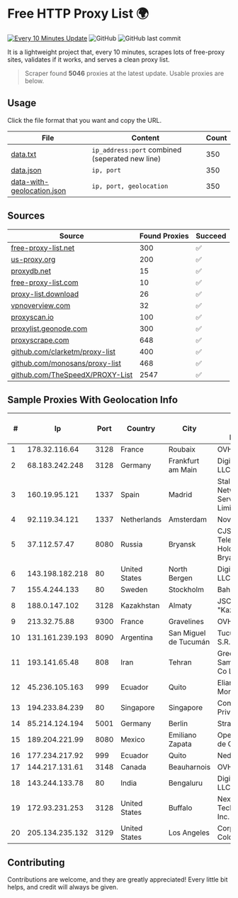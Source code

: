 
# Free HTTP Proxy List 🌍

[![Every 10 Minutes Update](https://github.com/mertguvencli/http-proxy-list/actions/workflows/main.yml/badge.svg?branch=main)](https://github.com/mertguvencli/http-proxy-list/actions/workflows/main.yml)
![GitHub](https://img.shields.io/github/license/mertguvencli/http-proxy-list)
![GitHub last commit](https://img.shields.io/github/last-commit/mertguvencli/http-proxy-list)

It is a lightweight project that, every 10 minutes, scrapes lots of free-proxy sites, validates if it works, and serves a clean proxy list.


> Scraper found **5046** proxies at the latest update. Usable proxies are below.

## Usage

Click the file format that you want and copy the URL.


|File|Content|Count|
|----|-------|-----|
|[data.txt](https://raw.githubusercontent.com/mertguvencli/http-proxy-list/main/proxy-list/data.txt)|`ip_address:port` combined (seperated new line)|350|
|[data.json](https://raw.githubusercontent.com/mertguvencli/http-proxy-list/main/proxy-list/data.json)|`ip, port`|350|
|[data-with-geolocation.json](https://raw.githubusercontent.com/mertguvencli/http-proxy-list/main/proxy-list/data-with-geolocation.json)|`ip, port, geolocation`|350|

## Sources

|Source|Found Proxies|Succeed|
|------|-------------|-------|
|[free-proxy-list.net](https://free-proxy-list.net)|300|✅|
|[us-proxy.org](https://www.us-proxy.org)|200|✅|
|[proxydb.net](http://proxydb.net)|15|✅|
|[free-proxy-list.com](https://free-proxy-list.com/?page=&port=&type%5B%5D=http&type%5B%5D=https&up_time=0&search=Search)|10|✅|
|[proxy-list.download](https://www.proxy-list.download/HTTP)|26|✅|
|[vpnoverview.com](https://vpnoverview.com/privacy/anonymous-browsing/free-proxy-servers)|32|✅|
|[proxyscan.io](https://www.proxyscan.io)|100|✅|
|[proxylist.geonode.com](https://proxylist.geonode.com/api/proxy-list?limit=300&page=1&sort_by=lastChecked&sort_type=desc&protocols=http,https)|300|✅|
|[proxyscrape.com](https://api.proxyscrape.com/v2/?request=displayproxies&protocol=http&timeout=10000&country=all&ssl=all&anonymity=all)|648|✅|
|[github.com/clarketm/proxy-list](https://raw.githubusercontent.com/clarketm/proxy-list/master/proxy-list-raw.txt)|400|✅|
|[github.com/monosans/proxy-list](https://raw.githubusercontent.com/monosans/proxy-list/main/proxies/http.txt)|468|✅|
|[github.com/TheSpeedX/PROXY-List](https://raw.githubusercontent.com/TheSpeedX/PROXY-List/master/http.txt)|2547|✅|


## Sample Proxies With Geolocation Info

|#|Ip|Port|Country|City|Internet Service Provider|
|-|--|----|-------|----|-------------------------|
|1|178.32.116.64|3128|France|Roubaix|OVH SAS|
|2|68.183.242.248|3128|Germany|Frankfurt am Main|DigitalOcean, LLC|
|3|160.19.95.121|1337|Spain|Madrid|Stallion Network Services Limited|
|4|92.119.34.121|1337|Netherlands|Amsterdam|NovoServe B.V.|
|5|37.112.57.47|8080|Russia|Bryansk|CJSC "ER-Telecom Holding" Bryansk branch|
|6|143.198.182.218|80|United States|North Bergen|DigitalOcean, LLC|
|7|155.4.244.133|80|Sweden|Stockholm|Bahnhof AB|
|8|188.0.147.102|3128|Kazakhstan|Almaty|JSC "KazTransCom"|
|9|213.32.75.88|9300|France|Gravelines|OVH SAS|
|10|131.161.239.193|8090|Argentina|San Miguel de Tucumán|Tucuman BBS S.R.L.|
|11|193.141.65.48|808|Iran|Tehran|Green Web Samaneh Novin Co Ltd|
|12|45.236.105.163|999|Ecuador|Quito|Eliana Vanessa Morocho Oña|
|13|194.233.84.239|80|Singapore|Singapore|Contabo Asia Private Limited|
|14|85.214.124.194|5001|Germany|Berlin|Strato AG|
|15|189.204.221.99|8080|Mexico|Emiliano Zapata|Operbes, S.A. de C.V.|
|16|177.234.217.92|999|Ecuador|Quito|Nedetel S.A.|
|17|144.217.131.61|3148|Canada|Beauharnois|OVH Hosting|
|18|143.244.133.78|80|India|Bengaluru|DigitalOcean, LLC|
|19|172.93.231.253|3128|United States|Buffalo|Nexeon Technologies, Inc.|
|20|205.134.235.132|3129|United States|Los Angeles|Corporate Colocation Inc|



## Contributing

Contributions are welcome, and they are greatly appreciated! Every
little bit helps, and credit will always be given.

